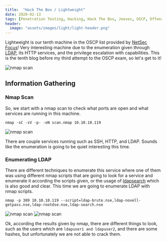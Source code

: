```yaml
---
title:  "Hack The Box / Lightweight"
date: 2020-02-13
tags: [Penetration Testing, Hacking, Hack The Box, Jeeves, OSCP, Offensive Security]
header: 
  image: "assets/images/light/light-header.png"
---
```

Lightweight is our tenth machine in the OSCP list provided by [NetSec Focus](https://www.netsecfocus.com/)! Very interesting machine due to the enumeration given through [LDAP](https://en.wikipedia.org/wiki/Lightweight_Directory_Access_Protocol), its HTTP services, and the privilege escalation with capabilities. This is the tenth blog before my third attempt to the OSCP exam, so let's get to it!

<img src="{{ site.url }}{{ site.baseurl }}/assets/images/light/list.jpg" alt="nmap scan">

## Information Gathering


### Nmap Scan
So, we start with a nmap scan to check what ports are open and what services are running in this machine.
```
nmap -sC -sV -p- -oN scan.nmap 10.10.10.119
```
<img src="{{ site.url }}{{ site.baseurl }}/assets/images/light/nmap.png" alt="nmap scan">

There are couple services running such as SSH, HTTP, and LDAP. Sounds like the enumeration is going to be quiet interesting this time. 

### Enumerating LDAP

There are different techniques to enumerate this service where one of them was using different nmap scripts that are going to look for a service and enumerate it according the scripts given, or the usage of [ldapsearch](https://linux.die.net/man/1/ldapsearch) which is also good and clear. This time we are going to enumerate LDAP with nmap scripts.
```
nmap -p 389 10.10.10.119 --script=ldap-brute.nse,ldap-novell-getpass.nse,ldap-rootdse.nse,ldap-search.nse
```
<img src="{{ site.url }}{{ site.baseurl }}/assets/images/light/nmap1.png" alt="nmap scan">
<img src="{{ site.url }}{{ site.baseurl }}/assets/images/light/nmap2.png" alt="nmap scan">

Ok, according the results given by nmap, there are different things to look, such as the users which are ```ldapuser1 and ldapuser2```, and there are some hashes, but unfortunately we are not able to crack them.